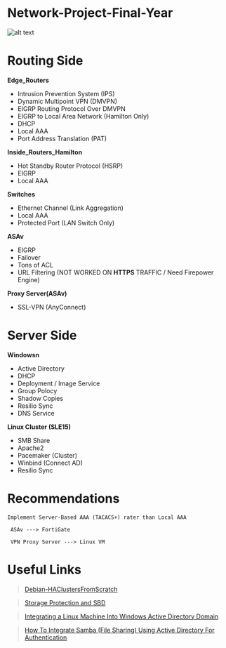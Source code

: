 # Network-Project-Final-Year

![alt text](https://github.com/AnonyKwan/Network-Project-Final-Year-/blob/master/Topology.png?raw=true "NetWork Topology")

# Routing Side
__Edge_Routers__
* Intrusion Prevention System (IPS)
* Dynamic Multipoint VPN (DMVPN)
* EIGRP Routing Protocol Over DMVPN
* EIGRP to Local Area Network (Hamilton Only)
* DHCP
* Local AAA
* Port Address Translation (PAT)


__Inside_Routers_Hamilton__
*  Hot Standby Router Protocol (HSRP) 
* EIGRP
* Local AAA

__Switches__
* Ethernet Channel (Link Aggregation)
* Local AAA
* Protected Port (LAN Switch Only)

__ASAv__
* EIGRP
* Failover
* Tons of ACL
* URL Filtering (NOT WORKED ON **HTTPS** TRAFFIC / Need Firepower Engine)

__Proxy Server(ASAv)__
* SSL-VPN (AnyConnect)


# Server Side

__Windowsn__
* Active Directory
* DHCP
* Deployment / Image Service
* Group Polocy
* Shadow Copies
* Resilio Sync
* DNS Service

__Linux Cluster (SLE15)__
* SMB Share
* Apache2
* Pacemaker (Cluster)
* Winbind (Connect AD)
* Resilio Sync


# Recommendations
~~~
Implement Server-Based AAA (TACACS+) rater than Local AAA

 ASAv ---> FortiGate

 VPN Proxy Server ---> Linux VM
~~~


# Useful Links
> [Debian-HAClustersFromScratch](https://wiki.debian.org/Debian-HA/ClustersFromScratch)

> [Storage Protection and SBD](https://documentation.suse.com/sle-ha/12-SP4/html/SLE-HA-all/cha-ha-storage-protect.html)

> [Integrating a Linux Machine Into Windows Active Directory Domain](https://www.datasunrise.com/blog/professional-info/integrating-a-linux-machine-into-windows-active-directory-domain/)

> [How To Integrate Samba (File Sharing) Using Active Directory For Authentication](https://www.howtoforge.com/samba_active_directory)
